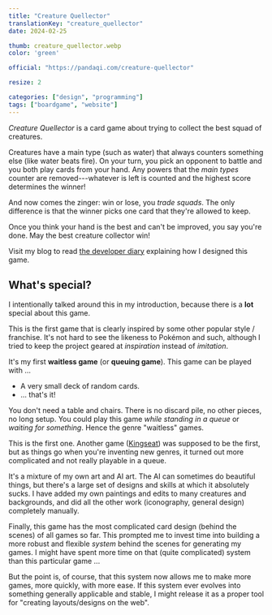 ```yaml
---
title: "Creature Quellector"
translationKey: "creature_quellector"
date: 2024-02-25

thumb: creature_quellector.webp
color: 'green'

official: "https://pandaqi.com/creature-quellector"

resize: 2

categories: ["design", "programming"]
tags: ["boardgame", "website"]
---
```


_Creature Quellector_ is a card game about trying to collect the best squad of creatures.

Creatures have a main type (such as water) that always counters something else (like water beats fire). On your turn, you pick an opponent to battle and you both play cards from your hand. Any powers that the _main types_ counter are removed---whatever is left is counted and the highest score determines the winner!

And now comes the zinger: win or lose, you _trade squads_. The only difference is that the winner picks one card that they're allowed to keep.

Once you think your hand is the best and can't be improved, you say you're done. May the best creature collector win!

Visit my blog to read [the developer diary](https://pandaqi.com/blog/boardgames/creature-quellector/) explaining how I designed this game.

## What's special?

I intentionally talked around this in my introduction, because there is a **lot** special about this game.

This is the first game that is clearly inspired by some other popular style / franchise. It's not hard to see the likeness to Pokémon and such, although I tried to keep the project geared at _inspiration_ instead of _imitation_.

It's my first **waitless game** (or **queuing game**). This game can be played with ...

* A very small deck of random cards.
* ... that's it!

You don't need a table and chairs. There is no discard pile, no other pieces, no long setup. You could play this game _while standing in a queue_ or _waiting for something_. Hence the genre "waitless" games.

This is the first one. Another game ([Kingseat](/en/design/boardgame/kingseat)) was supposed to be the first, but as things go when you're inventing new genres, it turned out more complicated and not really playable in a queue.

It's a mixture of my own art and AI art. The AI can sometimes do beautiful things, but there's a large set of designs and skills at which it absolutely sucks. I have added my own paintings and edits to many creatures and backgrounds, and did all the other work (iconography, general design) completely manually.

Finally, this game has the most complicated card design (behind the scenes) of all games so far. This prompted me to invest time into building a more robust and flexible _system_ behind the scenes for generating my games. I might have spent more time on that (quite complicated) system than this particular game ...

But the point is, of course, that this system now allows me to make more games, more quickly, with more ease. If this system ever evolves into something generally applicable and stable, I might release it as a proper tool for "creating layouts/designs on the web".